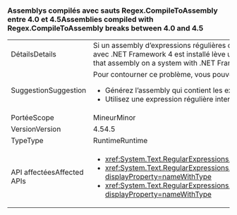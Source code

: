 ### <a name="assemblies-compiled-with-regexcompiletoassembly-breaks-between-40-and-45"></a><span data-ttu-id="6e392-101">Assemblys compilés avec sauts Regex.CompileToAssembly entre 4.0 et 4.5</span><span class="sxs-lookup"><span data-stu-id="6e392-101">Assemblies compiled with Regex.CompileToAssembly breaks between 4.0 and 4.5</span></span>

|   |   |
|---|---|
|<span data-ttu-id="6e392-102">Détails</span><span class="sxs-lookup"><span data-stu-id="6e392-102">Details</span></span>|<span data-ttu-id="6e392-103">Si un assembly d’expressions régulières compilées est généré avec le .NET Framework 4.5, mais la cible le .NET Framework 4, essayez d’utiliser l’une des expressions régulières dans la mesure où l’assembly sur un système avec .NET Framework 4 est installé lève une exception.</span><span class="sxs-lookup"><span data-stu-id="6e392-103">If an assembly of compiled regular expressions is built with the .NET Framework 4.5 but targets the .NET Framework 4, attempting to use one of the regular expressions in that assembly on a system with .NET Framework 4 installed throws an exception.</span></span>|
|<span data-ttu-id="6e392-104">Suggestion</span><span class="sxs-lookup"><span data-stu-id="6e392-104">Suggestion</span></span>|<span data-ttu-id="6e392-105">Pour contourner ce problème, vous pouvez procéder de l'une des manières suivantes :</span><span class="sxs-lookup"><span data-stu-id="6e392-105">To work around this problem, you can do either of the following:</span></span><ul><li><span data-ttu-id="6e392-106">Générez l’assembly qui contient les expressions régulières .NET Framework 4.</span><span class="sxs-lookup"><span data-stu-id="6e392-106">Build the assembly that contains the regular expressions with the .NET Framework 4.</span></span></li><li><span data-ttu-id="6e392-107">Utilisez une expression régulière interprétée.</span><span class="sxs-lookup"><span data-stu-id="6e392-107">Use an interpreted regular expression.</span></span></li></ul>|
|<span data-ttu-id="6e392-108">Portée</span><span class="sxs-lookup"><span data-stu-id="6e392-108">Scope</span></span>|<span data-ttu-id="6e392-109">Mineur</span><span class="sxs-lookup"><span data-stu-id="6e392-109">Minor</span></span>|
|<span data-ttu-id="6e392-110">Version</span><span class="sxs-lookup"><span data-stu-id="6e392-110">Version</span></span>|<span data-ttu-id="6e392-111">4.5</span><span class="sxs-lookup"><span data-stu-id="6e392-111">4.5</span></span>|
|<span data-ttu-id="6e392-112">Type</span><span class="sxs-lookup"><span data-stu-id="6e392-112">Type</span></span>|<span data-ttu-id="6e392-113">Runtime</span><span class="sxs-lookup"><span data-stu-id="6e392-113">Runtime</span></span>|
|<span data-ttu-id="6e392-114">API affectées</span><span class="sxs-lookup"><span data-stu-id="6e392-114">Affected APIs</span></span>|<ul><li><xref:System.Text.RegularExpressions.Regex.CompileToAssembly(System.Text.RegularExpressions.RegexCompilationInfo[],System.Reflection.AssemblyName)?displayProperty=nameWithType></li><li><xref:System.Text.RegularExpressions.Regex.CompileToAssembly(System.Text.RegularExpressions.RegexCompilationInfo[],System.Reflection.AssemblyName,System.Reflection.Emit.CustomAttributeBuilder[])?displayProperty=nameWithType></li><li><xref:System.Text.RegularExpressions.Regex.CompileToAssembly(System.Text.RegularExpressions.RegexCompilationInfo[],System.Reflection.AssemblyName,System.Reflection.Emit.CustomAttributeBuilder[],System.String)?displayProperty=nameWithType></li></ul>|

